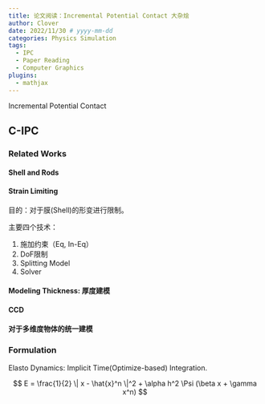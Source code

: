 ```yaml
---
title: 论文阅读：Incremental Potential Contact 大杂烩
author: Clover
date: 2022/11/30 # yyyy-mm-dd
categories: Physics Simulation
tags:
  - IPC
  - Paper Reading
  - Computer Graphics
plugins:
  - mathjax
---
```


Incremental Potential Contact

<!-- more -->

## C-IPC

### Related Works

#### Shell and Rods

#### Strain Limiting

目的：对于膜(Shell)的形变进行限制。

主要四个技术：

1. 施加约束（Eq, In-Eq）
2. DoF限制
3. Splitting Model
4. Solver

#### Modeling Thickness: 厚度建模

#### CCD

#### 对于多维度物体的统一建模

### Formulation

Elasto Dynamics: Implicit Time(Optimize-based) Integration.

$$
E = \frac{1}{2} \| x - \hat{x}^n \|^2 + \alpha h^2 \Psi (\beta x + \gamma x^n)
$$

